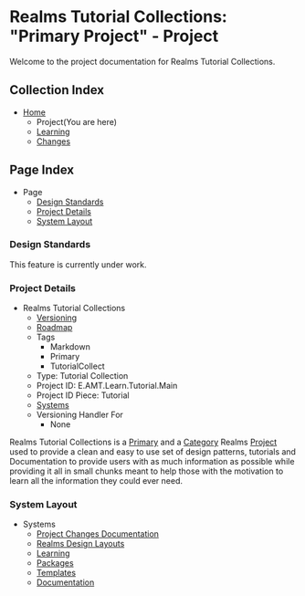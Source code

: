 [Page]:link

[Page Home]:link
[Page Learn Home]:link
[Page Changes Home]:https://github.com/Ancient-Majik-Tech/Learn.Tutorial.Collections/blob/main/Changes/ChangeLog.md
[Page Roadmap Home]:link

[Page DesignLayout PrimaryProj]:link
[Page DesignLayout CategoryProj]:link
[Page DesignLayout Project]:link

[Sec Standards]:link
[Sec Details]:link
[Sec Layout]:link

[Sys Changes]:link
[Sys DesignLayouts]:link
[Sys Learn]:link
[Sys Packages]:link
[Sys Templates]:link
[Sys Document]:link

# Realms Tutorial Collections: "Primary Project" - Project

Welcome to the project documentation for Realms Tutorial Collections.


## Collection Index

- [Home][Page Home] 
	- Project(You are here)
	- [Learning][Page Learn Home]
	- [Changes][Page Changes Home]

## Page Index

- Page
	- [Design Standards][Sec Standards]
	- [Project Details][Sec Details]
	- [System Layout][Sec Layout]

### Design Standards

This feature is currently under work.

### Project Details

- Realms Tutorial Collections
	- [Versioning][Page Changes Home]
	- [Roadmap][Page Roadmap Home]
	- Tags
		- Markdown
		- Primary
		- TutorialCollect
	- Type: Tutorial Collection
	- Project ID: E.AMT.Learn.Tutorial.Main
	- Project ID Piece: Tutorial
	- [Systems][Sec Layout]
	- Versioning Handler For
		- None

Realms Tutorial Collections is a [Primary][Page DesignLayout PrimaryProj] and a [Category][Page DesignLayout CategoryProj] Realms [Project][Page DesignLayout Project] used to provide a clean and easy to use set of design patterns, tutorials and Documentation to provide users with as much information as possible while providing it all in small chunks meant to help those with the motivation to learn all the information they could ever need.

### System Layout

- Systems
	- [Project Changes Documentation][Sys Changes]
	- [Realms Design Layouts][Sys DesignLayouts]
	- [Learning][Sys Learn]
	- [Packages][Sys Packages]
	- [Templates][Sys Templates]
	- [Documentation][Sys Document]

	